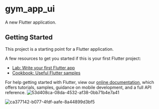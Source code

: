 # gym_app_ui

A new Flutter application.

## Getting Started

This project is a starting point for a Flutter application.

A few resources to get you started if this is your first Flutter project:

- [Lab: Write your first Flutter app](https://flutter.dev/docs/get-started/codelab)
- [Cookbook: Useful Flutter samples](https://flutter.dev/docs/cookbook)

For help getting started with Flutter, view our
[online documentation](https://flutter.dev/docs), which offers tutorials,
samples, guidance on mobile development, and a full API reference.
![53d408ca-08da-4532-af38-0bb71b4e7a41](https://user-images.githubusercontent.com/88461397/133377458-fd91ab35-4e9a-4097-8378-33c77577c2f0.jpg)

![ca377142-b077-4fdf-aafe-8a44899d3bf5](https://user-images.githubusercontent.com/88461397/133377481-06fa01ee-e57b-4b3a-8028-27fe89fba07a.jpg)
